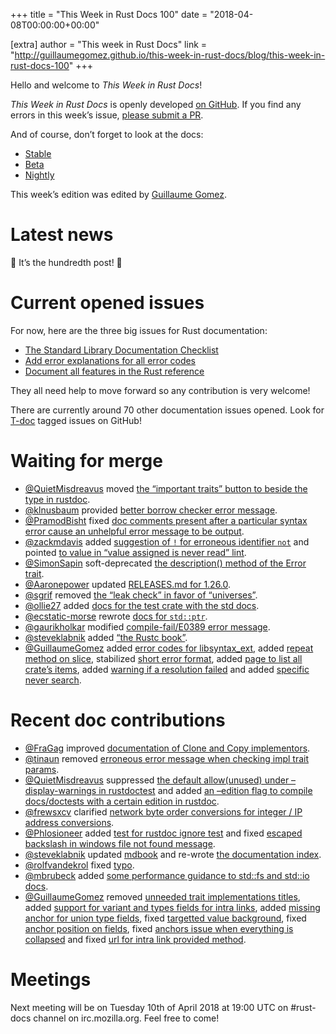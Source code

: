 +++
title = "This Week in Rust Docs 100"
date = "2018-04-08T00:00:00+00:00"

[extra]
author = "This week in Rust Docs"
link = "http://guillaumegomez.github.io/this-week-in-rust-docs/blog/this-week-in-rust-docs-100"
+++
<p>Hello and welcome to <em>This Week in Rust Docs</em>!</p>

<p><em>This Week in Rust Docs</em> is openly developed <a href="https://github.com/GuillaumeGomez/this-week-in-rust-docs">on GitHub</a>.
If you find any errors in this week’s issue, <a href="https://github.com/GuillaumeGomez/this-week-in-rust-docs/pulls">please submit a PR</a>.</p>

<p>And of course, don’t forget to look at the docs:</p>

<ul>
  <li><a href="https://doc.rust-lang.org/">Stable</a></li>
  <li><a href="https://doc.rust-lang.org/beta/">Beta</a></li>
  <li><a href="https://doc.rust-lang.org/nightly/">Nightly</a></li>
</ul>

<p>This week’s edition was edited by <a href="https://github.com/GuillaumeGomez">Guillaume Gomez</a>.</p>

<h1 id="latest-news">Latest news</h1>

<p>🎉 It’s the hundredth post! 🎉</p>

<h1 id="current-opened-issues">Current opened issues</h1>

<p>For now, here are the three big issues for Rust documentation:</p>

<ul>
  <li><a href="https://github.com/rust-lang/rust/issues/29329">The Standard Library Documentation Checklist</a></li>
  <li><a href="https://github.com/rust-lang/rust/issues/32777">Add error explanations for all error codes</a></li>
  <li><a href="https://github.com/rust-lang-nursery/reference/issues/9">Document all features in the Rust reference</a></li>
</ul>

<p>They all need help to move forward so any contribution is very welcome!</p>

<p>There are currently around 70 other documentation issues opened. Look for <a href="https://github.com/rust-lang/rust/labels/T-doc">T-doc</a> tagged issues on GitHub!</p>

<h1 id="waiting-for-merge">Waiting for merge</h1>

<ul>
  <li><a href="https://github.com/QuietMisdreavus">@QuietMisdreavus</a> moved <a href="https://github.com/rust-lang/rust/pull/49286">the “important traits” button to beside the type in rustdoc</a>.</li>
  <li><a href="https://github.com/klnusbaum">@klnusbaum</a> provided <a href="https://github.com/rust-lang/rust/pull/48708">better borrow checker error message</a>.</li>
  <li><a href="https://github.com/PramodBisht">@PramodBisht</a> fixed <a href="https://github.com/rust-lang/rust/pull/48946">doc comments present after a particular syntax error cause an unhelpful error message to be output</a>.</li>
  <li><a href="https://github.com/zackmdavis">@zackmdavis</a> added <a href="https://github.com/rust-lang/rust/pull/49258">suggestion of <code class="highlighter-rouge">!</code> for erroneous identifier <code class="highlighter-rouge">not</code></a> and pointed <a href="https://github.com/rust-lang/rust/pull/49197">to value in “value assigned is never read” lint</a>.</li>
  <li><a href="https://github.com/SimonSapin">@SimonSapin</a> soft-deprecated <a href="https://github.com/rust-lang/rust/pull/49536">the description() method of the Error trait</a>.</li>
  <li><a href="https://github.com/Aaronepower">@Aaronepower</a> updated <a href="https://github.com/rust-lang/rust/pull/49523">RELEASES.md for 1.26.0</a>.</li>
  <li><a href="https://github.com/sgrif">@sgrif</a> removed <a href="https://github.com/rust-lang/rust/pull/48407">the “leak check” in favor of “universes”</a>.</li>
  <li><a href="https://github.com/ollie27">@ollie27</a> added <a href="https://github.com/rust-lang/rust/pull/49465">docs for the test crate with the std docs</a>.</li>
  <li><a href="https://github.com/ecstatic-morse">@ecstatic-morse</a> rewrote <a href="https://github.com/rust-lang/rust/pull/49767">docs for <code class="highlighter-rouge">std::ptr</code></a>.</li>
  <li><a href="https://github.com/gaurikholkar">@gaurikholkar</a> modified <a href="https://github.com/rust-lang/rust/pull/48914">compile-fail/E0389 error message</a>.</li>
  <li><a href="https://github.com/steveklabnik">@steveklabnik</a> added <a href="https://github.com/rust-lang/rust/pull/49707">“the Rustc book”</a>.</li>
  <li><a href="https://github.com/GuillaumeGomez">@GuillaumeGomez</a> added <a href="https://github.com/rust-lang/rust/pull/48173">error codes for libsyntax_ext</a>, added <a href="https://github.com/rust-lang/rust/pull/48999">repeat method on slice</a>, stabilized <a href="https://github.com/rust-lang/rust/pull/49546">short error format</a>, added <a href="https://github.com/rust-lang/rust/pull/49504">page to list all crate’s items</a>, added <a href="https://github.com/rust-lang/rust/pull/49542">warning if a resolution failed</a> and added <a href="https://github.com/rust-lang/rust/pull/49757">specific never search</a>.</li>
</ul>

<h1 id="recent-doc-contributions">Recent doc contributions</h1>

<ul>
  <li><a href="https://github.com/FraGag">@FraGag</a> improved <a href="https://github.com/rust-lang/rust/pull/48171">documentation of Clone and Copy implementors</a>.</li>
  <li><a href="https://github.com/tinaun">@tinaun</a> removed <a href="https://github.com/rust-lang/rust/pull/48709">erroneous error message when checking impl trait params</a>.</li>
  <li><a href="https://github.com/QuietMisdreavus">@QuietMisdreavus</a> suppressed <a href="https://github.com/rust-lang/rust/pull/49064">the default allow(unused) under –display-warnings in rustdoctest</a> and added <a href="https://github.com/rust-lang/rust/pull/49451">an –edition flag to compile docs/doctests with a certain edition in rustdoc</a>.</li>
  <li><a href="https://github.com/frewsxcv">@frewsxcv</a> clarified <a href="https://github.com/rust-lang/rust/pull/49418">network byte order conversions for integer / IP address conversions</a>.</li>
  <li><a href="https://github.com/Phlosioneer">@Phlosioneer</a> added <a href="https://github.com/rust-lang/rust/pull/49532">test for rustdoc ignore test</a> and fixed <a href="https://github.com/rust-lang/rust/pull/49478">escaped backslash in windows file not found message</a>.</li>
  <li><a href="https://github.com/steveklabnik">@steveklabnik</a> updated <a href="https://github.com/rust-lang/rust/pull/49623">mdbook</a> and re-wrote <a href="https://github.com/rust-lang/rust/pull/49628">the documentation index</a>.</li>
  <li><a href="https://github.com/rolfvandekrol">@rolfvandekrol</a> fixed <a href="https://github.com/rust-lang/rust/pull/49599">typo</a>.</li>
  <li><a href="https://github.com/mbrubeck">@mbrubeck</a> added <a href="https://github.com/rust-lang/rust/pull/49594">some performance guidance to std::fs and std::io docs</a>.</li>
  <li><a href="https://github.com/GuillaumeGomez">@GuillaumeGomez</a> removed <a href="https://github.com/rust-lang/rust/pull/49335">unneeded trait implementations titles</a>, added <a href="https://github.com/rust-lang/rust/pull/49512">support for variant and types fields for intra links</a>, added <a href="https://github.com/rust-lang/rust/pull/49516">missing anchor for union type fields</a>, fixed <a href="https://github.com/rust-lang/rust/pull/49515">targetted value background</a>, fixed <a href="https://github.com/rust-lang/rust/pull/49510">anchor position on fields</a>, fixed <a href="https://github.com/rust-lang/rust/pull/49652">anchors issue when everything is collapsed</a> and fixed <a href="https://github.com/rust-lang/rust/pull/49603">url for intra link provided method</a>.</li>
</ul>

<h1 id="meetings">Meetings</h1>

<p>Next meeting will be on Tuesday 10th of April 2018 at 19:00 UTC on #rust-docs channel on irc.mozilla.org. Feel free to come!</p>